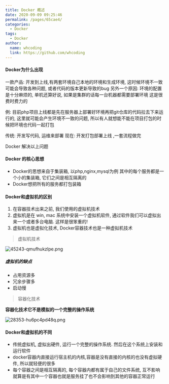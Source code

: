 ```yaml
---
title: Docker 概述
date: 2020-09-09 09:25:46
permalink: /pages/65cae4/
categories:
  - Docker
tags:
  - Docker
author: 
  name: whcoding
  link: https://github.com/whcoding
---
```


#### Docker为什么出现

一款产品: 开发到上线,有两套环境自己本地的环境和生成环境, 这时候环境不一致可能会导致各种问题, 或者代码的版本更新导致的bug
另外一个原因: 环境的配置是十分麻烦的, 单机还算好说, 如果是集群的话每一台机器都需要部署环境 这是很费时费力的

例: 目前php项目上线都是先在服务器上部署好环境再把git仓库的代码拉去下来运行的, 这里就可能会产生环境不一致的问题, 所以有人就想能不能在项目打包的时候把环境也代码一起打包

传统: 开发写代码, 运维来部署
现在: 开发打包部署上线 ,一套流程做完

Docker 解决以上问题

#### Docker 的核心思想
- Docker的思想来自于集装箱, 以php,nginx,mysql为例 其中的每个服务都是一个小的集装箱, 它们之间是相互隔离的
- Docker想把所有的服务都打包装箱


#### Docker和虚拟机的区别
1. 在容器技术出来之前, 我们使用的虚拟机技术
2. 虚拟机是在 win, mac 系统中安装一个虚拟机软件, 通过软件我们可以虚拟出来一个或者多台电脑. 这样是很笨重的!
3. 虚拟机也是虚拟化技术, Docker容器技术也是一种虚拟机技术

> 虚拟机技术

![45243-qmufhukzlpe.png](https://images.whcoding.com/45243-qmufhukzlpe.png)

##### 虚拟机的缺点
- 占用资源多
- 冗余步骤多
- 启动慢


> 容器化技术

**容器化技术它不是模拟的一个完整的操作系统**

![28353-hu6pc4pd48q.png](https://images.whcoding.com/28353-hu6pc4pd48q.png)

#### Docker和虚拟机的不同
- 传统虚拟机, 虚拟出硬件, 运行一个完整的操作系统. 然后在这个系统上安装和运行软件
- docker容器内直接运行宿主机的内核,容器是没有直接的内核的也没有虚拟硬件, 所以就轻便的很多
- 每个容器之间是相互隔离的, 每个容器内都有属于自己的文件系统, 互不影响 就算是有其中一个容器也就是服务挂了也不会影响到其他的容器正常运行